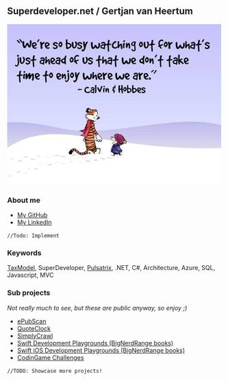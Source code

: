 ## Superdeveloper.net / Gertjan van Heertum
![Header](IMG_3598.jpg)

### About me
- [My GitHub](https://github.com/gvheertum)
- [My LinkedIn](https://www.linkedin.com/in/gertjanvanheertum/)
``` 
//Todo: Implement
```


### Keywords
[TaxModel](https://github.com/TaxModel), SuperDeveloper, [Pulsatrix](https://github.com/pulsatrixbv), .NET, C#, Architecture, Azure, SQL, Javascript, MVC

### Sub projects
*Not really much to see, but these are public anyway, so enjoy ;)*
- [ePubScan](https://superdeveloper.net/ePubScan)
- [QuoteClock](https://superdeveloper.net/QuoteClock)
- [SimplyCrawl](https://superdeveloper.net/SimplyCrawl)
- [Swift Development Playgrounds (BigNerdRange books)](https://superdeveloper.net/BigNerdRanch-SwiftDevelopment)
- [Swift iOS Development Playgrounds (BigNerdRange books)](https://superdeveloper.net/BigNerdRanch-iOSDevelopment)
- [CodinGame Challenges](https://superdeveloper.net/CodinGame)
``` 
//TODO: Showcase more projects!
```
